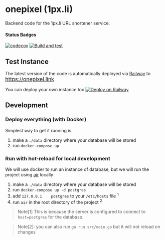 # onepixel (1px.li)

Backend code for the 1px.li URL shortener service.

#### Status Badges 
[![codecov](https://codecov.io/gh/championswimmer/onepixel_backend/graph/badge.svg?token=DL3DR6CS40)](https://codecov.io/gh/championswimmer/onepixel_backend)
[![Build and test](https://github.com/championswimmer/onepixel_backend/actions/workflows/build_test.yaml/badge.svg)](https://github.com/championswimmer/onepixel_backend/actions/workflows/build_test.yaml)

## Test Instance 
The latest version of the code is automatically deployed via [Railway](https://railway.app)
to   
<big><https://onepixel.link></big>


You can deploy your own instance too
[![Deploy on Railway](https://railway.app/button.svg)](https://railway.app/template/xAJ1-J?referralCode=T4g5xz)

## Development 

### Deploy everything (with Docker)

Simplest way to get it running is 

1. make a `./data` directory where your database will be stored 
2. run `docker-compose up`

### Run with hot-reload for local development 

We will use docker to run an instance of database, but we will run the project using [air](https://github.com/cosmtrek/air) locally  

1. make a `./data` directory where your database will be stored
2. run `docker-compose up -d postgres`
3. add `127.0.0.1    postgres` to your `/etc/hosts` file <sup>1</sup>
4. run `air` in the root directory of the project <sup>2</sup>


> Note[1] This is because the server is configured to connect to `host=postgres` for the database.

> Note[2]: you can also run `go run src/main.go` but it will not reload on changes
